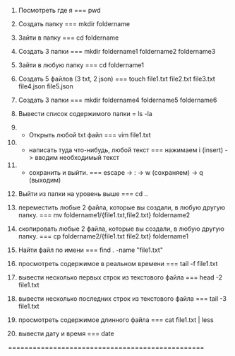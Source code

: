 1) Посмотреть где я === pwd

2) Создать папку === mkdir foldername

3) Зайти в папку === cd foldername

4) Создать 3 папки === mkdir foldername1 foldername2 foldername3

5) Зайти в любую папку === cd foldername1

6) Создать 5 файлов (3 txt, 2 json) === touch file1.txt file2.txt file3.txt file4.json file5.json

7) Создать 3 папки === mkdir foldername4 foldername5 foldername6

8. Вывести список содержимого папки = ls -la

9) + Открыть любой txt файл === vim file1.txt

10) + написать туда что-нибудь, любой текст === нажимаем i (insert) -> вводим необходимый текст

11) + сохранить и выйти. === escape -> : -> w (сохраняем) -> q (выходим)

12) Выйти из папки на уровень выше === cd ..

13) переместить любые 2 файла, которые вы создали, в любую другую папку. === mv foldername1/{file1.txt,file2.txt} foldername2

14) скопировать любые 2 файла, которые вы создали, в любую другую папку. === cp foldername2/{file1.txt file2.txt} foldername1

15) Найти файл по имени === find . -name "file1.txt"

16) просмотреть содержимое в реальном времени === tail -f file1.txt

17) вывести несколько первых строк из текстового файла === head -2 file1.txt 

18) вывести несколько последних строк из текстового файла === tail -3 file1.txt

19) просмотреть содержимое длинного файла === cat file1.txt | less

20) вывести дату и время === date


================================================
